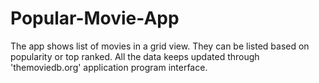 # Popular-Movie-App
The app shows list of movies in a grid view. They can be listed based on popularity or top ranked. 
All the data keeps updated through 'themoviedb.org' application program interface.
